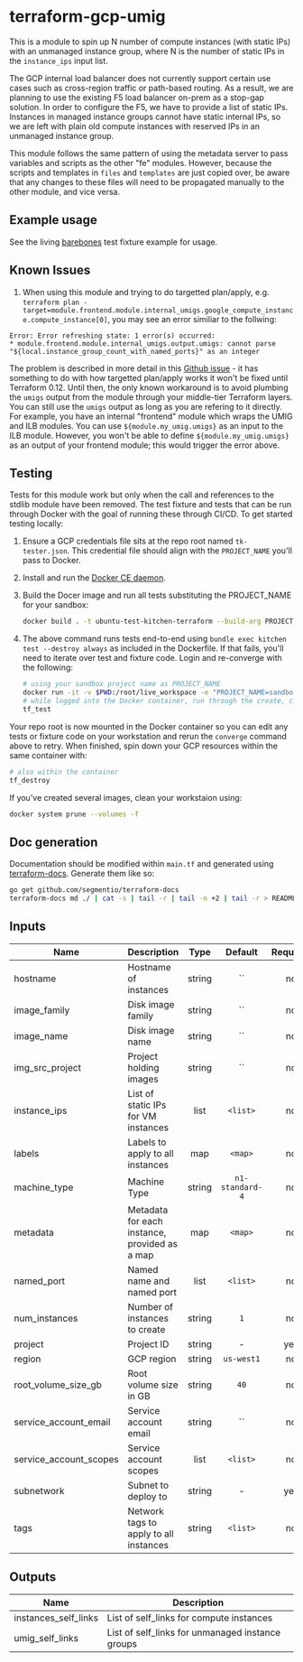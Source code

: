 # terraform-gcp-umig

This is a module to spin up N number of compute instances (with static IPs) with an unmanaged instance group, where N is the number of static IPs in the `instance_ips` input list.

The GCP internal load balancer does not currently support certain use cases such as cross-region traffic or path-based routing. As a result, we are planning to use the existing F5 load balancer on-prem as a stop-gap solution. In order to configure the F5, we have to provide a list of static IPs. Instances in managed instance groups cannot have static internal IPs, so we are left with plain old compute instances with reserved IPs in an unmanaged instance group.

This module follows the same pattern of using the metadata server to pass variables and scripts as the other "fe" modules. However, because the scripts and templates in `files` and `templates` are just copied over, be aware that any changes to these files will need to be propagated manually to the other module, and vice versa.

## Example usage

See the living [barebones](examples/barebones-test-fixture) test fixture example for usage.

## Known Issues

1. When using this module and trying to do targetted plan/apply, e.g. `terraform plan -target=module.frontend.module.internal_umigs.google_compute_instance.compute_instance[0]`, you may see an error similiar to the follwing:

```
Error: Error refreshing state: 1 error(s) occurred:
* module.frontend.module.internal_umigs.output.umigs: cannot parse "${local.instance_group_count_with_named_ports}" as an integer
```

The problem is described in more detail in this [Github issue](https://github.com/hashicorp/terraform/issues/17462) - it has something to do with how targetted plan/apply works it won't be fixed until Terraform 0.12. Until then, the only known workaround is to avoid plumbing the `umigs` output from the module through your middle-tier Terraform layers. You can still use the `umigs` output as long as you are refering to it directly. For example, you have an internal "frontend" module which wraps the UMIG and ILB modules. You can use `${module.my_umig.umigs}` as an input to the ILB module. However, you won't be able to define `${module.my_umig.umigs}` as an output of your frontend module; this would trigger the error above.

## Testing

Tests for this module work but only when the call and references to the stdlib module have been
removed. The test fixture and tests that can be run through Docker with the goal
of running these through CI/CD. To get started testing locally:

1. Ensure a GCP credentials file sits at the repo root named `tk-tester.json`. This credential file should align with the `PROJECT_NAME` you'll pass to Docker.
2. Install and run the [Docker CE daemon](https://www.docker.com/community-edition).
3. Build the Docer image and run all tests substituting the PROJECT_NAME for your sandbox:

    ```bash
    docker build . -t ubuntu-test-kitchen-terraform --build-arg PROJECT_NAME=sandbox-bjacob
    ```

4. The above command runs tests end-to-end using `bundle exec kitchen test --destroy always` as included in the Dockerfile. If that fails, you'll need to iterate over test and fixture code. Login and re-converge with the following:

    ```bash
    # using your sandbox project name as PROJECT_NAME
    docker run -it -v $PWD:/root/live_workspace -e "PROJECT_NAME=sandbox-bjacob" -w /root/live_workspace ubuntu-test-kitchen-terraform
    # while logged into the Docker container, run through the create, converge, verify cycle keeping resources alive when finished. Run this as many times as needed:
    tf_test
    ```

Your repo root is now mounted in the Docker container so you can edit any
tests or fixture code on your workstation and rerun the `converge` command above
to retry. When finished, spin down your GCP resources within the same container with:

```bash
# also within the container
tf_destroy
```

If you've created several images, clean your workstaion using:

```bash
docker system prune --volumes -f
```

## Doc generation

Documentation should be modified within `main.tf` and generated using [terraform-docs](https://github.com/segmentio/terraform-docs).
Generate them like so:

```bash
go get github.com/segmentio/terraform-docs
terraform-docs md ./ | cat -s | tail -r | tail -n +2 | tail -r > README.md
```

## Inputs

| Name | Description | Type | Default | Required |
|------|-------------|:----:|:-----:|:-----:|
| hostname | Hostname of instances | string | `` | no |
| image_family | Disk image family | string | `` | no |
| image_name | Disk image name | string | `` | no |
| img_src_project | Project holding images | string | `` | no |
| instance_ips | List of static IPs for VM instances | list | `<list>` | no |
| labels | Labels to apply to all instances | map | `<map>` | no |
| machine_type | Machine Type | string | `n1-standard-4` | no |
| metadata | Metadata for each instance, provided as a map | map | `<map>` | no |
| named_port | Named name and named port | list | `<list>` | no |
| num_instances | Number of instances to create | string | `1` | no |
| project | Project ID | string | - | yes |
| region | GCP region | string | `us-west1` | no |
| root_volume_size_gb | Root volume size in GB | string | `40` | no |
| service_account_email | Service account email | string | `` | no |
| service_account_scopes | Service account scopes | list | `<list>` | no |
| subnetwork | Subnet to deploy to | string | - | yes |
| tags | Network tags to apply to all instances | string | `<list>` | no |

## Outputs

| Name | Description |
|------|-------------|
| instances_self_links | List of self_links for compute instances |
| umig_self_links | List of self_links for unmanaged instance groups |
